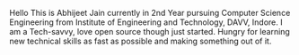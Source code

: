 Hello
This is Abhijeet Jain currently in 2nd Year pursuing Computer Science Engineering from Institute of Engineering and Technology, DAVV, Indore.
I am a Tech-savvy, love open source though just started. Hungry for learning new technical skills as fast as possible and making something out of it.